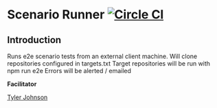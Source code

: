 # Scenario Runner  [![Circle CI](https://circleci.com/gh/Rise-Vision/scenario-runner/tree/master.svg?style=svg)](https://circleci.com/gh/Rise-Vision/scenario-runner/tree/master)
## Introduction

Runs e2e scenario tests from an external client machine.
Will clone repositories configured in targets.txt
Target repositories will be run with npm run e2e
Errors will be alerted / emailed

**Facilitator**

[Tyler Johnson](https://github.com/tejohnso "Tyler Johnson")
